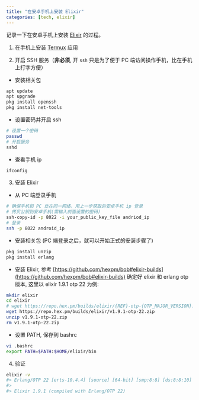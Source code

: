 ```yaml
---
title: "在安卓手机上安装 Elixir"
categories: [tech, elixir]
---
```


记录一下在安卓手机上安装 [Elixir](https://elixir-lang.org/) 的过程。

1. 在手机上安装 [Termux](https://termux.com/) 应用

2. 开启 SSH 服务（**非必须**, 开 `ssh` 只是为了便于 PC 端访问操作手机，比在手机上打字方便）
  * 安装相关包
  ```bash
  apt update
  apt upgrade
  pkg install openssh
  pkg install net-tools
  ```
  * 设置密码并开启 ssh
  ```bash
  # 设置一个密码
  passwd
  # 开启服务
  sshd
  ```
  * 查看手机 ip
  ```bash
  ifconfig
  ```

3. 安装 Elixir
  * 从 PC 端登录手机
  ```bash
  # 确保手机和 PC 处在同一网络，用上一步获取的安卓手机 ip 登录
  # 拷贝公钥到安卓手机(需输入前面设置的密码)
  ssh-copy-id -p 8022 -i your_public_key_file andriod_ip
  # 登录
  ssh -p 8022 android_ip
  ```
  * 安装相关包 (PC 端登录之后，就可以开始正式的安装步骤了)
  ```bash
  pkg install unzip
  pkg install erlang
  ```
  * 安装 Elixir, 参考 [https://github.com/hexpm/bob#elixir-builds](https://github.com/hexpm/bob#elixir-builds) 确定好 elixir 和 erlang otp 版本, 这里以 elixir 1.9.1 otp 22 为例:
  ```bash
  mkdir elixir
  cd elixir
  # wget https://repo.hex.pm/builds/elixir/{REF}-otp-{OTP_MAJOR_VERSION}.zip
  wget https://repo.hex.pm/builds/elixir/v1.9.1-otp-22.zip
  unzip v1.9.1-otp-22.zip
  rm v1.9.1-otp-22.zip
  ```
  * 设置 PATH, 保存到 bashrc
  ```bash
  vi .bashrc
  export PATH=$PATH:$HOME/elixir/bin
  ```

4. 验证
```bash
elixir -v
#> Erlang/OTP 22 [erts-10.4.4] [source] [64-bit] [smp:8:8] [ds:8:8:10] [async-threads:1]
#>
#> Elixir 1.9.1 (compiled with Erlang/OTP 22)
```

